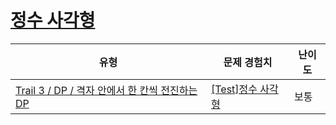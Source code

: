 # [정수 사각형](https://www.codetree.ai/trails/complete/curated-cards/test-max-sum-in-grid)

|유형|문제 경험치|난이도|
|---|---|---|
|[Trail 3 / DP / 격자 안에서 한 칸씩 전진하는 DP](https://www.codetree.ai/trail-info/novice-high/)|[[Test]정수 사각형](https://www.codetree.ai/trails/complete/curated-cards/test-max-sum-in-grid/)|보통|

